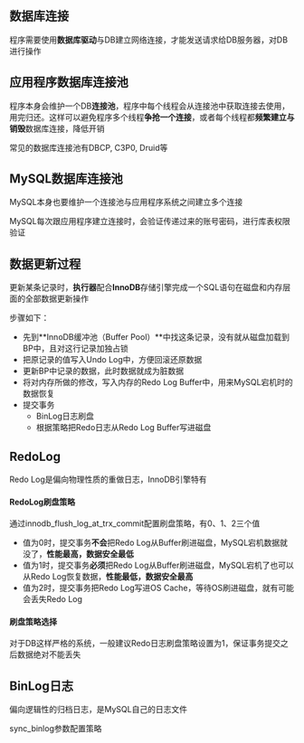 ## 数据库连接

程序需要使用**数据库驱动**与DB建立网络连接，才能发送请求给DB服务器，对DB进行操作







## 应用程序数据库连接池

程序本身会维护一个DB**连接池**，程序中每个线程会从连接池中获取连接去使用，用完归还。这样可以避免程序多个线程**争抢一个连接**，或者每个线程都**频繁建立与销毁**数据库连接，降低开销

常见的数据库连接池有DBCP, C3P0, Druid等







## MySQL数据库连接池

MySQL本身也要维护一个连接池与应用程序系统之间建立多个连接

MySQL每次跟应用程序建立连接时，会验证传递过来的账号密码，进行库表权限验证







## 数据更新过程

更新某条记录时，**执行器**配合**InnoDB**存储引擎完成一个SQL语句在磁盘和内存层面的全部数据更新操作

步骤如下：

- 先到**InnoDB缓冲池（Buffer Pool）**中找这条记录，没有就从磁盘加载到BP中，且对这行记录加独占锁
- 把原记录的值写入Undo Log中，方便回滚还原数据
- 更新BP中记录的数据，此时数据就成为脏数据
- 将对内存所做的修改，写入内存的Redo Log Buffer中，用来MySQL宕机时的数据恢复
- 提交事务
  - BinLog日志刷盘
  - 根据策略把Redo日志从Redo Log Buffer写进磁盘







## RedoLog

Redo Log是偏向物理性质的重做日志，InnoDB引擎特有



#### RedoLog刷盘策略

通过innodb_flush_log_at_trx_commit配置刷盘策略，有0、1、2三个值

- 值为0时，提交事务**不会**把Redo Log从Buffer刷进磁盘，MySQL宕机数据就没了，**性能最高，数据安全最低**
- 值为1时，提交事务**必须**把Redo Log从Buffer刷进磁盘，MySQL宕机了也可以从Redo Log恢复数据，**性能最低，数据安全最高**
- 值为2时，提交事务把Redo Log写进OS Cache，等待OS刷进磁盘，就有可能会丢失Redo Log



#### 刷盘策略选择

对于DB这样严格的系统，一般建议Redo日志刷盘策略设置为1，保证事务提交之后数据绝对不能丢失







## BinLog日志

偏向逻辑性的归档日志，是MySQL自己的日志文件

sync_binlog参数配置策略